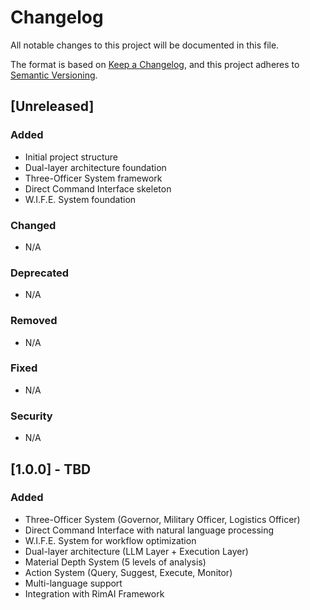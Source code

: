 # Changelog

All notable changes to this project will be documented in this file.

The format is based on [Keep a Changelog](https://keepachangelog.com/en/1.0.0/),
and this project adheres to [Semantic Versioning](https://semver.org/spec/v2.0.0.html).

## [Unreleased]

### Added
- Initial project structure
- Dual-layer architecture foundation
- Three-Officer System framework
- Direct Command Interface skeleton
- W.I.F.E. System foundation

### Changed
- N/A

### Deprecated
- N/A

### Removed
- N/A

### Fixed
- N/A

### Security
- N/A

## [1.0.0] - TBD

### Added
- Three-Officer System (Governor, Military Officer, Logistics Officer)
- Direct Command Interface with natural language processing
- W.I.F.E. System for workflow optimization
- Dual-layer architecture (LLM Layer + Execution Layer)
- Material Depth System (5 levels of analysis)
- Action System (Query, Suggest, Execute, Monitor)
- Multi-language support
- Integration with RimAI Framework

